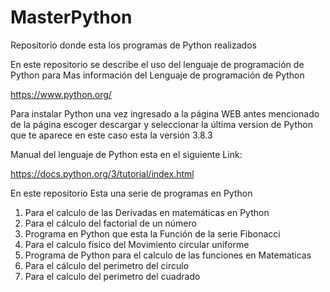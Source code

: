# MasterPython
Repositorio donde esta los programas de Python realizados

En este repositorio se describe el uso del lenguaje de programación de Python para 
Mas información del Lenguaje de programación de Python


https://www.python.org/

Para instalar Python una vez ingresado a la página WEB antes mencionado de la página escoger descargar y seleccionar la última version de Python que te aparece en este caso esta la versión 3.8.3

Manual del lenguaje de Python esta en el siguiente Link:

https://docs.python.org/3/tutorial/index.html

En este repositorio Esta una serie de programas en Python
1) Para el calculo de las Derivadas en matemáticas en Python
2) Para el cálculo del factorial de un número
3) Programa en Python que esta la Función de la serie Fibonacci
4) Para el calculo fisico del Movimiento circular uniforme
5) Programa de Python para el calculo de las funciones en Matematicas
6) Para el cálculo del perimetro del circulo
7) Para el calculo del perimetro del cuadrado



